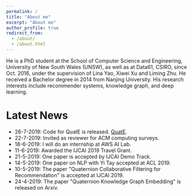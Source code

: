 ```yaml
---
permalink: /
title: "About me"
excerpt: "About me"
author_profile: true
redirect_from: 
  - /about/
  - /about.html
---
```


He is a PhD student at the School of Computer Science and Engineering, University of New South Wales (UNSW), as well as at Data61, CSIRO, since Oct. 2016, under the supervision of Lina Yao, Xiwei Xu and Liming Zhu. He received a Bachelor degree in 2014 from Nanjing University. His research interests include recommender systems, knowledge graph, and deep learning.

Latest News
======
* 26-7-2019: Code for QuatE is released. [QuatE](https://github.com/cheungdaven/QuatE).
* 22-7-2019: Invited as reviewer for ACM computing surveys.
* 18-6-2019: I will do an internship at AWS AI Lab.
* 11-6-2019: Awarded the IJCAI 2019 Travel Grant.
* 21-5-2019: One paper is accepted by IJCAI Demo Track.
* 14-5-2019: One paper  on NLP with Yi Tay accepted at ACL 2019.
* 10-5-2019: The paper "Quaternion Collaborative Filtering for Recommendation" is accepted at IJCAI 2019.
* 24-4-2019: The paper "Quaternion Knowledge Graph Embedding" is released on Arxiv.
